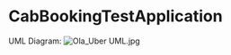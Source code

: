 # CabBookingTestApplication
UML Diagram:
![Ola_Uber UML.jpg](..%2F..%2F..%2F..%2F..%2FUsers%2Fvaibh%2FDownloads%2FOla_Uber%20UML.jpg)
